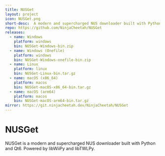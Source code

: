 ```yaml
---
title: NUSGet
layout: project
icon: NUSGet.png
short-desc:  A modern and supercharged NUS downloader built with Python and Qt6. Powered by libWiiPy and libTWLPy.
repo: https://github.com/NinjaCheetah/NUSGet
releases:
  - name: Windows
    platform: windows
    bin: NUSGet-Windows-bin.zip
  - name: Windows (Onefile)
    platform: windows
    bin: NUSGet-Windows-onefile-bin.zip
  - name: Linux
    platform: linux
    bin: NUSGet-Linux-bin.tar.gz
  - name: macOS (x86_64)
    platform: macos
    bin: NUSGet-macOS-x86_64-bin.tar.gz
  - name: macOS (arm64)
    platform: macos
    bin: NUSGet-macOS-arm64-bin.tar.gz
mirror: https://git.ninjacheetah.dev/NinjaCheetah/NUSGet
---
```


# NUSGet
NUSGet is a modern and supercharged NUS downloader built with Python and Qt6. Powered by libWiiPy and libTWLPy.
